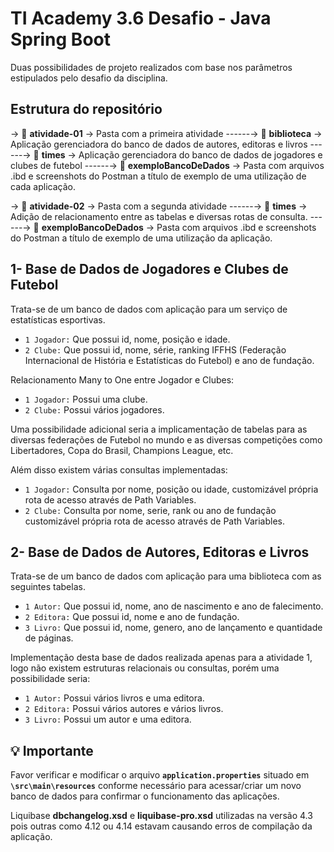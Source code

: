 # TI Academy 3.6 Desafio - Java Spring Boot

Duas possibilidades de projeto realizados com base nos parâmetros estipulados pelo desafio da disciplina.

## Estrutura do repositório

&rarr; 📁 **atividade-01** &rarr; Pasta com a primeira atividade
------&rarr; 📁 **biblioteca** &rarr; Aplicação gerenciadora do banco de dados de autores, editoras e livros
------&rarr; 📁 **times** &rarr; Aplicação gerenciadora do banco de dados de jogadores e clubes de futebol
------&rarr; 📁 **exemploBancoDeDados** &rarr; Pasta com arquivos .ibd e screenshots do Postman a título de exemplo de uma utilização de cada aplicação.

&rarr; 📁 **atividade-02** &rarr; Pasta com a segunda atividade
------&rarr; 📁 **times** &rarr; Adição de relacionamento entre as tabelas e diversas rotas de consulta.
------&rarr; 📁 **exemploBancoDeDados** &rarr; Pasta com arquivos .ibd e screenshots do Postman a título de exemplo de uma utilização da aplicação.

## 1- Base de Dados de Jogadores e Clubes de Futebol

Trata-se de um banco de dados com aplicação para um serviço de estatísticas esportivas.

- `1 Jogador:` Que possui id, nome, posição e idade.
- `2 Clube:` Que possui id, nome, série, ranking IFFHS (Federação Internacional de História e Estatísticas do Futebol) e ano de fundação.

Relacionamento Many to One entre Jogador e Clubes:

- `1 Jogador:` Possui uma clube.
- `2 Clube:` Possui vários jogadores.

Uma possibilidade adicional seria a implicamentação de tabelas para as diversas federações de Futebol no mundo e as diversas competições como Libertadores, Copa do Brasil, Champions League, etc.

Além disso existem várias consultas implementadas:

- `1 Jogador:` Consulta por nome, posição ou idade, customizável própria rota de acesso através de Path Variables.
- `2 Clube:` Consulta por nome, serie, rank ou ano de fundação customizável própria rota de acesso através de Path Variables.

## 2- Base de Dados de Autores, Editoras e Livros

Trata-se de um banco de dados com aplicação para uma biblioteca com as seguintes tabelas.

- `1 Autor:` Que possui id, nome, ano de nascimento e ano de falecimento.
- `2 Editora:` Que possui id, nome e ano de fundação.
- `3 Livro:` Que possui id, nome, genero, ano de lançamento e quantidade de páginas.

Implementação desta base de dados realizada apenas para a atividade 1, logo não existem estruturas relacionais ou consultas, porém uma possibilidade seria:

- `1 Autor:` Possui vários livros e uma editora.
- `2 Editora:` Possui vários autores e vários livros.
- `3 Livro:` Possui um autor e uma editora.

## 💡 Importante

Favor verificar e modificar o arquivo **`application.properties`** situado em **`\src\main\resources`** conforme necessário para acessar/criar um novo banco de dados para confirmar o funcionamento das aplicações.

Liquibase **dbchangelog.xsd** e **liquibase-pro.xsd** utilizadas na versão 4.3 pois outras como 4.12 ou 4.14 estavam causando erros de compilação da aplicação.